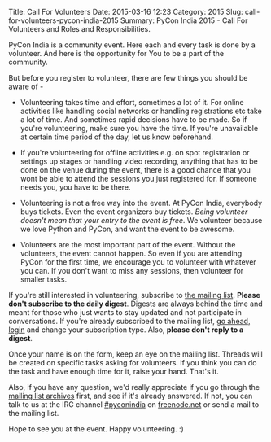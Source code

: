 Title: Call For Volunteers
Date: 2015-03-16 12:23
Category: 2015
Slug: call-for-volunteers-pycon-india-2015
Summary: PyCon India 2015 - Call For Volunteers and Roles and Responsibilities.


PyCon India is a community event. Here each and every task is done by a volunteer. And here is the opportunity for You to be a part of the community.

But before you register to volunteer, there are few things you should be aware of -

* Volunteering takes time and effort, sometimes a lot of it. For online activities like handling social networks or handling registrations etc take a lot of time. And sometimes rapid decisions have to be made. So if you're volunteering, make sure you have the time. If you're unavailable at certain time period of the day, let us know beforehand.

* If you're volunteering for offline activities e.g. on spot registration or settings up stages or handling video recording, anything that has to be done on the venue during the event, there is a good chance that you wont be able to attend the sessions you just registered for. If someone needs you, you have to be there.

* Volunteering is not a free way into the event. At PyCon India, everybody buys tickets. Even the event organizers buy tickets. *Being volunteer doesn't mean that your entry to the event is free*. We volunteer because we love Python and PyCon, and want the event to be awesome.

* Volunteers are the most important part of the event. Without the volunteers, the event cannot happen. So even if you are attending PyCon for the first time, we encourage you to volunteer with whatever you can. If you don't want to miss any sessions, then volunteer for smaller tasks.

If you're still interested in volunteering, subscribe to [the mailing list](https://mail.python.org/mailman/listinfo/inpycon). **Please don't subscribe to the daily digest**. Digests are always behind the time and meant for those who just wants to stay updated and not participate in conversations. If you're already subscribed to the mailing list, [go ahead, login](https://mail.python.org/mailman/listinfo/inpycon) and change your subscription type. Also, **please don't reply to a digest**.

Once your name is on the form, keep an eye on the mailing list. Threads will be created on specific tasks asking for volunteers. If you think you can do the task and have enough time for it, raise your hand. That's it.

Also, if you have any question, we'd really appreciate if you go through the [mailing list archives](https://mail.python.org/pipermail/inpycon/) first, and see if it's already answered. If not, you can talk to us at the IRC channel [#pyconindia](http://webchat.freenode.net/?channels=%23pyconindia) on [freenode.net](http://freenode.net/) or send a mail to the mailing list.


Hope to see you at the event. Happy volunteering. :)
